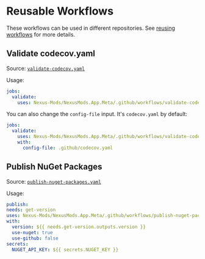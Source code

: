 # Reusable Workflows

These workflows can be used in different repositories. See [reusing workflows](https://docs.github.com/en/actions/using-workflows/reusing-workflows#using-outputs-from-a-reusable-workflow) for more details.

## Validate codecov.yaml

Source: [`validate-codecov.yaml`](./validate-codecov.yaml)

Usage:

```yaml
jobs:
  validate:
    uses: Nexus-Mods/NexusMods.App.Meta/.github/workflows/validate-codecov.yaml@main
```

You can also change the `config-file` input. It's `codecov.yaml` by default:

```yaml
jobs:
  validate:
    uses: Nexus-Mods/NexusMods.App.Meta/.github/workflows/validate-codecov.yaml@main
    with:
      config-file: .github/codecov.yaml
```

## Publish NuGet Packages

Source: [`publish-nuget-packages.yaml`](./publish-nuget-packages.yaml)

Usage:

```yaml
publish:
needs: get-version
uses: Nexus-Mods/NexusMods.App.Meta/.github/workflows/publish-nuget-packages.yaml@main
with:
  version: ${{ needs.get-version.outputs.version }}
  use-nuget: true
  use-github: false
secrets:
  NUGET_API_KEY: ${{ secrets.NUGET_KEY }}
```
